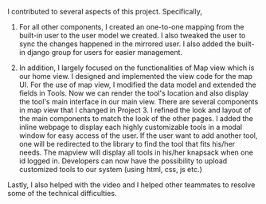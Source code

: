 I contributed to several aspects of this project. Specifically,
1. For all other components, I created an one-to-one mapping from the built-in user to the user model we created. I also tweaked the user to sync the changes happened in the mirrored user. I also added the built-in django group for users for easier management.

2. In addition, I largely focused on the functionalities of Map view which is our home view. I designed and implemented the view code for the map UI. For the use of map view, I modified the data model and extended the fields in Tools. Now we can render the tool's location and also display the tool's main interface in our main view.
There are several components in map view that I changed in Project 3. I refined the look and layout of the main components to match the look of the other pages. I added the inline webpage to display each highly customizable tools in a modal window for easy access of the user. If the user want to add another tool, one will be redirected to the library to find the tool that fits his/her needs. The mapview will display all tools in his/her knapsack when one id logged in.
Developers can now have the possibility to upload customized tools to our system (using html, css, js etc.)

Lastly, I also helped with the video and I helped other teammates to resolve some of the technical difficulties.
